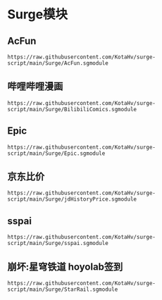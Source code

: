# Surge模块

## AcFun

```
https://raw.githubusercontent.com/KotaHv/surge-script/main/Surge/AcFun.sgmodule
```

## 哔哩哔哩漫画

```
https://raw.githubusercontent.com/KotaHv/surge-script/main/Surge/BilibiliComics.sgmodule
```

## Epic

```
https://raw.githubusercontent.com/KotaHv/surge-script/main/Surge/Epic.sgmodule
```

## 京东比价

```
https://raw.githubusercontent.com/KotaHv/surge-script/main/Surge/jdHistoryPrice.sgmodule
```

## sspai

```
https://raw.githubusercontent.com/KotaHv/surge-script/main/Surge/sspai.sgmodule
```

## 崩坏:星穹铁道 hoyolab签到

```
https://raw.githubusercontent.com/KotaHv/surge-script/main/Surge/StarRail.sgmodule
```
